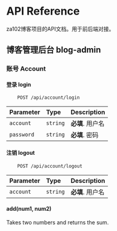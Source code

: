 # API Reference

za102博客项目的API文档。用于前后端对接。

## 博客管理后台 blog-admin

### 账号 Account

#### 登录 login

```http
    POST /api/account/login
```

| Parameter | Type     | Description                |
| :-------- | :------- | :------------------------- |
| `account` | `string` | **必填**.  用户名 |
| `password` | `string` | **必填**.  密码 |

#### 注销 logout

```http
    POST /api/account/logout
```

| Parameter | Type     | Description       |
| :-------- | :------- | :---------------- |
| `account` | `string` | **必填**.  用户名 |

#### add(num1, num2)

  Takes two numbers and returns the sum.

